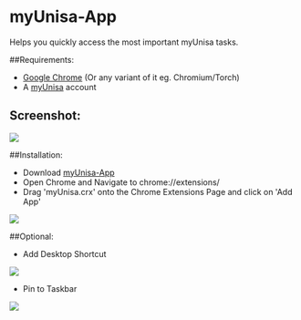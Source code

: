 # myUnisa-App
Helps you quickly access the most important myUnisa tasks.

##Requirements:
- [Google Chrome](https://www.google.co.za/chrome/browser/desktop/index.html) (Or any variant of it eg. Chromium/Torch)
- A [myUnisa](https://my.unisa.ac.za/portal) account

## Screenshot:

<img src="https://i.gyazo.com/78df2d6a15c291960543dc236fd8a0f0.png"/>

##Installation:
- Download [myUnisa-App](https://github.com/imbavirus/myUnisa-App/raw/master/myUnisa.crx)
- Open Chrome and Navigate to chrome://extensions/
- Drag 'myUnisa.crx' onto the Chrome Extensions Page and click on 'Add App'

<img src="https://i.gyazo.com/5a3c8038d8937c5d3f354832b3955f28.gif"/>

##Optional:
- Add Desktop Shortcut

<img src="https://i.gyazo.com/698e4e0e015554daf92fe0300d8aba6e.gif"/>

- Pin to Taskbar

<img src="https://i.gyazo.com/dd05eba6ce0efc7b3f7fdf2502dcd921.gif"/>
